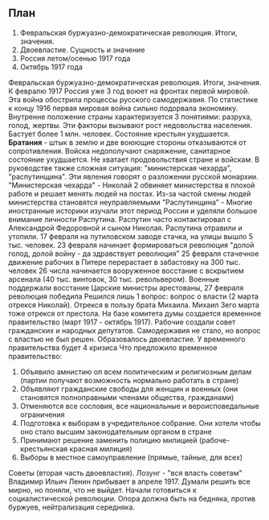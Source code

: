 ## План
1. Февральская буржуазно-демократическая революция. Итоги, значения.
2. Двоевластие. Сущность и значение
3. Россия летом/осенью 1917 года
4. Октябрь 1917 года

Февральская буржуазно-демократическая революция. Итоги, значения.
К февралю 1917 Россия уже 3 год воюет на фронтах первой мировой. Эта война обострила процессы русского самодержавия. По статистике к концу 1916 первая мировая война сильно подорвала экономику. Внутренне положение страны характеризуется 3 понятиями: разруха, голод, жертвы. Эти факторы вызывают рост недовольства населения. Бастует более 1 млн. человек. Состояние крестьян ухудшается. **Братания** - штык в землю и две воюющие стороны отказываются от сопротивления. Войска недополучают снаряжение, санитарное состояние ухудшается. Не хватает продовольствия стране и войскам. В руководстве также сложная ситуация: "министерская чехарда", "распутинщина". Эти явления говорят о разложении русской монархии. 
"Министерская чехарда" - Николай 2 обвиняет министерства в плохой работе и решает менять людей на постах. Из-за частой смены людей министерства становятся неуправляемыми
"Распутинщина" - Многие иностранные историки изучали этот период России и уделяли большое внимание личности Распутина. Распутин часто контактировал с Александрой Федоровной и сыном Николая. Распутина отравили и утопили.
17 февраля на путиловском заводе стачка, на улицы вышло 5 тыс. человек.
23 февраля начинает формироваться революция "долой голод, долой войну - да здравствует революция"
25 февраля стачечное движение рабочих в Питере перерастает в забастовку на 300 тыс. человек
26 числа начинается вооруженное восстание с вскрытием арсенала (40 тыс. винтовок, 30 тыс. револьвером). Военные поддержали восстание
Царские министры арестованы, 
27 февраля революция победила
Решился лишь 1 вопрос: вопрос о власти (2 марта отрекся Николай). Отрекся в пользу брата Михаила. Михаил 3его марта тоже отрекся от престола. На базе комитета думы создается временное правительство (март 1917 - октябрь 1917). Рабочие создали совет гражданских и народных депутатов. Самодержавия не стало, но вопрос с властью не был решен. Образовалось двоевластие.
У временного правительства будет 4 кризиса
Что предложило временное правительство:
1. Объявило амнистию оп всем политическим и религиозным делам (партии получают возможность нормально работать в стране)
2. Объявляют гражданские свободы для женщин и военных (они становятся полноправными членами общества, гражданами)
3. Отменяются все сословия, все национальные и вероисповедальные ограничения
4. Подготовка к выборам в учредительное собрание. Они хотели чтобы оно стало высшим законодательным органом в стране
5. Принимают решение заменить полицию милицией (рабоче-крестьянская красная милиция)
6. Выборы в местное самоуправление (прямые, тайные, для всех)

Советы (вторая часть двоевластия). Лозунг - "вся власть советам"
Владимир Ильич Ленин прибывает в апреле 1917. Думали решить все мирно, но поняли, что не выйдет. Начали готовиться к социалистической революции. Опора должна быть на бедняка, против буржуев, нейтрализация середняка.